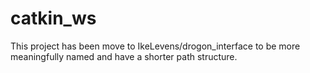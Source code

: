 catkin_ws
=========

This project has been move to IkeLevens/drogon_interface to be more meaningfully named and have a shorter path structure.
